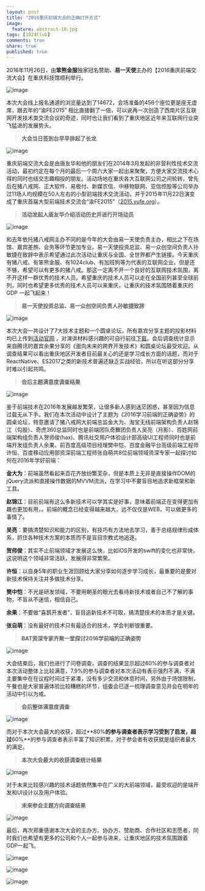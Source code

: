 ```yaml
---
layout: post
title: "2016重庆前端大会的正确打开方式"
image:
  feature: abstract-10.jpg
tags: [1024Club]
comments: true
share: true
published: true
---
```


2016年11月26日，由**笨熊金服**独家冠名赞助、**易一天使**主办的【2016重庆前端交流大会】在重庆科技馆顺利举行。

![image](http://pic.yupoo.com/peigen123_v/G3KsKKnz/kldgM.jpg)

本次大会线上报名通道的浏览量达到了14672，会场准备的456个座位更是座无虚席，跟去年的“渝FE2015” 相比直接翻了一倍，可以说再一次创造了西南片区互联网开发技术类交流会议的奇迹，同时也让我们看到了重庆地区近年来互联网行业突飞猛进的发展势头。

> **大会当日签到台早早排起了长龙**
>
![image](http://pic.yupoo.com/peigen123_v/G3KsK729/medium.jpg)



重庆前端交流大会是由唐友华和他的朋友们在2014年3月发起的非营利性技术交流活动，最初约定在每个月的最后一个周六大家一起出来聚聚，方便大家交流技术心得的同时也结交志趣相投的朋友。活动场地在重庆各大互联网公司之间轮转，曾先后在猪八戒网、正大软件、易极付、新媒农信、中移物联网、亚信控股等公司举办过11场人均规模在50人左右的小型前端技术交流活动，并于2015年11月22日演变成了重庆首届大型前端技术交流会“渝FE2015”（[2015.yufe.org](http://2015.yufe.org/)）。

> **活动发起人唐友华介绍活动历史并进行开场动员**
>
![image](http://pic.yupoo.com/peigen123_v/G3KsM3YF/medium.jpg)



和去年依托猪八戒网主办不同的是今年的大会由易一天使负责主办，相比之下在场馆、嘉宾差旅、会务等环节更加专业。易一天使投资总监、易一众创空间负责人孙敏捷在致辞中表示希望通过此次活动让重庆与全国、全世界都产生链接。今天重庆有猪八戒、有笨熊金服、有1024club、有加班狗等为代表的互联网企业。但是还不够，希望可以有更多的猪八戒。那这一定离不开一个良好的互联网技术氛围，离不开这样一群优秀的技术人员。希望重庆的技术人员可以走在全国前列甚至全球前列，同时也希望更多优秀的技术人员可以来重庆，让重庆的技术氛围随着重庆的 GDP 一起飞起来！

> **易一天使投资总监、易一众创空间负责人孙敏捷致辞**
>
![image](http://pic.yupoo.com/peigen123_v/G3KsJMNj/medium.jpg)



本次大会一共设计了7大技术主题和一个圆桌论坛，所有嘉宾分享主题的投影材料均已上传到[活动官网](http://2016.yufe.org/) ，对演讲材料感兴趣的可自行前往[下载](https://pan.baidu.com/s/1bpIbwXT#list/path=%2F)。会后调查统计显示来自腾讯的嘉宾余果分享的《面向未来的跨界开发技术》和圆桌论坛最受欢迎。从调查结果可以看出重庆地区开发者目前最关心的还是学习成长方面的话题，而对于 ReactNative、ES2017之类的新技术普遍还缺乏实战经验，所以在听这部分分享时难以引起共鸣。

> **会后主题满意度调查结果**
>
![image](http://pic.yupoo.com/peigen123_v/G3KsJul7/medium.jpg)



鉴于前端技术在2016年发展越发繁荣，让很多新人感到迷茫困惑，甚至因为信息过载无从下手。我们在本次活动中设计了主题为《2016学习前端的正确姿势》的圆桌论坛，特意邀请了猪八戒网大前端总监金大为、淘宝无线前端架构负责人赵锦江（勾股）、奇虎360总监同时也是前端团队奇舞团负责人吴亮（月影）、百姓网前端架构组负责人贺师俊(hax)、腾讯社交用户体验设计部高级UI工程师同时也是前端开发组负责人余果、前百度高级项目经理樊中恺、百度金融平台高级前端工程师许恒、百度移动应用部资深前端工程师张自萌共8位前端领域资深专家一起探讨如何在2016年学好前端：

**金大为**：前端虽然看起来百花齐放纷繁芜杂，但是本质上无非是直接操作DOM的jQuery流派和直接操作数据的MVVM流派，在学习中不要盲目地追求新框架和新工具。

**赵锦江**：目前前端有这么多新技术可以学其实是好事，意味着前端正在变得更加有趣也更加有用，。前端的概念已经变得越来越大，远不仅仅是WEB，可以做更多的事情了。

**吴亮**：要搞清楚知识和能力的区别，有技巧有方法地去学习，善于总结规律形成体系，抓住各种技术方案的本质而不是盲目宗教式地追逐。

**贺师俊**：其实不止前端领域才发展这么快，比如iOS开发的swift的变化也非常快，这说明这个领域非常活跃，发展得非常繁荣。

**许恒**：以自身5年的职业生涯回顾给大家分享如何逐步学习成长，最重要的是要对新技术保持关注并多做技术分享。

**樊中恺**：不光是研发领域，不要用朝圣的眼光去看待新技术或者自己不了解的事物，不盲从不迷信，相信自己。

**余果**：不要做“喜鹊开发者”，盲目追新技术不可取，搞清楚技术的本质才是关键。

**张自萌**：没有最好的技术只有最适合的技术，学会判断很重要。

> **BAT资深专家齐聚一堂探讨2016学前端的正确姿势**
>
![image](http://pic.yupoo.com/peigen123_v/G3KsLz1N/medium.jpg)

大会结束后，我们也进行了问卷调查，调查的结果显示超过60%的参与调查者对本次活动整体上比较满意，7.9%的参与调查者对本次活动有表示强烈不满，不满主要集中在在议程时间过于紧凑，没有多少交流和休息时间，另外由于场馆限制，午餐也是大家普遍体验比较糟糕的环节，组委会已逐一梳理调查意见并会在明年的活动中引以为戒。


> **会后整体满意度调查**
>
![image](http://pic.yupoo.com/peigen123_v/G3KsJa7R/medium.jpg)



而对于本次大会最大的收获，超过**80%**的参与调查者表示学习受到了启发，超过**60%**的参与调查者表示丰富了知识积累，对于参会者有收获就是组织者最大的满足。

>**本次大会最大的收获调查统计结果**
>
![image](http://pic.yupoo.com/peigen123_v/G3KsIW8H/medium.jpg)


对于未来比较感兴趣的技术话题依然集中在广义的大前端领域，最受欢迎的是端开发和UI设计以及用户体验。

>**未来参会主题方向调查结果**
>
![image](http://pic.yupoo.com/peigen123_v/G3KsIHve/medium.jpg)



最后，再次郑重感谢本次大会的主办方、协办方、赞助商、合作社区和志愿者，同时我们也希望有更多的公司和个人一起参与进来，让重庆地区的技术氛围跟着GDP一起飞。

![image](http://pic.yupoo.com/peigen123_v/G3KsIa3X/medium.jpg)

![image](http://pic.yupoo.com/peigen123_v/G3KsIspl/medium.jpg)

![image](http://pic.yupoo.com/peigen123_v/G3KsHWHP/medium.jpg)
